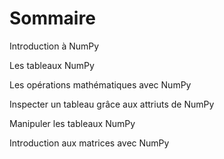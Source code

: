 # Sommaire

Introduction à NumPy

Les tableaux NumPy

Les opérations mathématiques avec NumPy

Inspecter un tableau grâce aux attriuts de NumPy

Manipuler les tableaux NumPy

Introduction aux matrices avec NumPy
